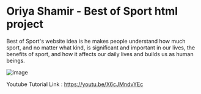 # Oriya Shamir - Best of Sport html project
 
Best of Sport's website idea is he makes people understand how much sport, and no matter what kind, is significant and important in our lives, the benefits of sport, and how it affects our daily lives and builds us as human beings.



![image](https://github.com/OriyaShamir/Oriya-Shamir---Best-of-Sport-html-project/assets/172430766/ddade24d-ba8f-4b92-a134-e07e382f0620)

Youtube Tutorial Link : https://youtu.be/X6cJMndvYEc
